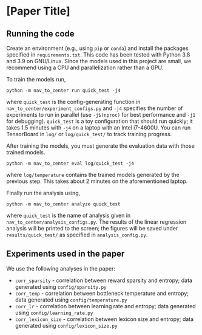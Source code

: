 # [Paper Title]


## Running the code

Create an environment (e.g., using `pip` or `conda`) and install the packages specified in `requirements.txt`.
This code has been tested with Python 3.8 and 3.9 on GNU/Linux.
Since the models used in this project are small, we recommend using a CPU and parallelization rather than a GPU.

To train the models run,
```
python -m nav_to_center run quick_test -j4
```
where `quick_test` is the config-generating function in `nav_to_center/experiment_configs.py` and `-j4` specifies the number of experiments to run in parallel (use `-j$(nproc)` for best performance and `-j1` for debugging).
`quick_test` is a toy configuration that should run quickly; it takes 1.5 minutes with `-j4` on a laptop with an Intel i7-4600U.
You can run TensorBoard in `log/` or `log/quick_test/` to track training progress.

After training the models, you must generate the evaluation data with those trained models.
```
python -m nav_to_center eval log/quick_test -j4
```
where `log/temperature` contains the trained models generated by the previous step.
This takes about 2 minutes on the aforementioned laptop.

Finally run the analysis using,
```
python -m nav_to_center analyze quick_test
```
where `quick_test` is the name of analysis given in `nav_to_center/analysis_configs.py`.
The results of the linear regression analysis will be printed to the screen; the figures will be saved under `results/quick_test/` as specified in `analysis_config.py`.


## Experiments used in the paper

We use the following analyses in the paper:
- `corr_sparsity` - correlation between reward sparsity and entropy;
  data generated using `config/sparsity.py`
- `corr_temp` - correlation between bottleneck temperature and entropy;
  data generated using `config/temperature.py`
- `corr_lr` - correlation between learning rate and entropy;
  data generated using `config/learning_rate.py`
- `corr_lexicon_size` - correlation between lexicon size and entropy;
  data generated using `config/lexicon_size.py`

